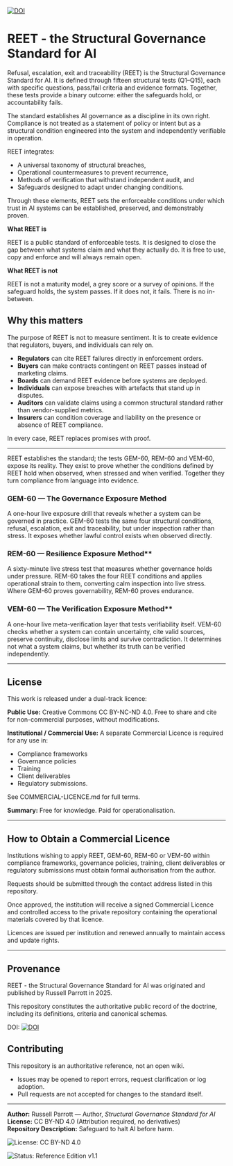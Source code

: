 [![DOI](https://zenodo.org/badge/1038390482.svg)](https://doi.org/10.5281/zenodo.16880174)

# REET - the Structural Governance Standard for AI

Refusal, escalation, exit and traceability (REET) is the Structural Governance Standard for AI.  It is defined through fifteen structural tests (Q1–Q15), each with specific questions, pass/fail criteria and evidence formats. Together, these tests provide a binary outcome: either the safeguards hold, or accountability fails.

The standard establishes AI governance as a discipline in its own right. Compliance is not treated as a statement of policy or intent but as a structural condition engineered into the system and independently verifiable in operation.

REET integrates:

- A universal taxonomy of structural breaches,
- Operational countermeasures to prevent recurrence,
- Methods of verification that withstand independent audit, and
- Safeguards designed to adapt under changing conditions.

Through these elements, REET sets the enforceable conditions under which trust in AI systems can be established, preserved, and demonstrably proven.

**What REET is**

REET is a public standard of enforceable tests. It is designed to close the gap between what systems claim and what they actually do. It is free to use, copy and enforce and will always remain open.

**What REET is not**

REET is not a maturity model, a grey score or a survey of opinions. If the safeguard holds, the system passes. If it does not, it fails. There is no in-between.

## Why this matters

The purpose of REET is not to measure sentiment. It is to create evidence that regulators, buyers, and individuals can rely on.

- **Regulators** can cite REET failures directly in enforcement orders.
- **Buyers** can make contracts contingent on REET passes instead of marketing claims.
- **Boards** can demand REET evidence before systems are deployed.
- **Individuals** can expose breaches with artefacts that stand up in disputes.
- **Auditors** can validate claims using a common structural standard rather than vendor-supplied metrics.
- **Insurers** can condition coverage and liability on the presence or absence of REET compliance.

In every case, REET replaces promises with proof.

---

REET establishes the standard; the tests GEM-60, REM-60 and VEM-60, expose its reality. They exist to prove whether the conditions defined by REET hold when observed, when stressed and when verified. Together they turn compliance from language into evidence.

### GEM-60 — The Governance Exposure Method

A one-hour live exposure drill that reveals whether a system can be governed in practice. GEM-60 tests the same four structural conditions, refusal, escalation, exit and traceability, but under inspection rather than stress. It exposes whether lawful control exists when observed directly.

### REM-60 — Resilience Exposure Method**

A sixty-minute live stress test that measures whether governance holds under pressure. REM-60 takes the four REET conditions and applies operational strain to them, converting calm inspection into live stress. Where GEM-60 proves governability, REM-60 proves endurance.

### VEM-60 — The Verification Exposure Method**

A one-hour live meta-verification layer that tests verifiability itself. VEM-60 checks whether a system can contain uncertainty, cite valid sources, preserve continuity, disclose limits and survive contradiction. It determines not what a system claims, but whether its truth can be verified independently.

---
## License

This work is released under a dual-track licence:

**Public Use:**
Creative Commons CC BY-NC-ND 4.0.
Free to share and cite for non-commercial purposes, without modifications.

**Institutional / Commercial Use:**
A separate Commercial Licence is required for any use in:

- Compliance frameworks
- Governance policies
- Training
- Client deliverables
- Regulatory submissions.

See COMMERCIAL-LICENCE.md for full terms.

**Summary:**
Free for knowledge. Paid for operationalisation.

---

## How to Obtain a Commercial Licence

Institutions wishing to apply REET, GEM-60, REM-60 or VEM-60 within compliance frameworks, governance policies, training, client deliverables or regulatory submissions must obtain formal authorisation from the author.

Requests should be submitted through the contact address listed in this repository.

Once approved, the institution will receive a signed Commercial Licence and controlled access to the private repository containing the operational materials covered by that licence.

Licences are issued per institution and renewed annually to maintain access and update rights.

---

## Provenance

REET - the Structural Governance Standard for AI was originated and published by Russell Parrott in 2025.

This repository constitutes the authoritative public record of the doctrine, including its definitions, criteria and canonical schemas.

DOI: [![DOI](https://zenodo.org/badge/1038390482.svg)](https://doi.org/10.5281/zenodo.16880174)

## Contributing

This repository is an authoritative reference, not an open wiki.  
- Issues may be opened to report errors, request clarification or log adoption.  
- Pull requests are not accepted for changes to the standard itself.  

---

**Author:** Russell Parrott — Author, *Structural Governance Standard for AI*  
**License:** CC BY-ND 4.0 (Attribution required, no derivatives)  
**Repository Description:** Safeguard to halt AI before harm.  

![License: CC BY-ND 4.0](https://img.shields.io/badge/License-CC%20BY--ND%204.0-lightgrey.svg)

![Status: Reference Edition v1.1](https://img.shields.io/badge/Status-Reference%20Edition%20v1.1-blue.svg)
